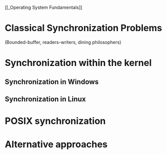 [[_Operating System Fundamentals]]

# Classical Synchronization Problems

(Bounded-buffer, readers-writers, dining philosophers)


# Synchronization within the kernel

## Synchronization in Windows

## Synchronization in Linux

# POSIX synchronization

# Alternative approaches

